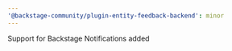 ```yaml
---
'@backstage-community/plugin-entity-feedback-backend': minor
---
```


Support for Backstage Notifications added
